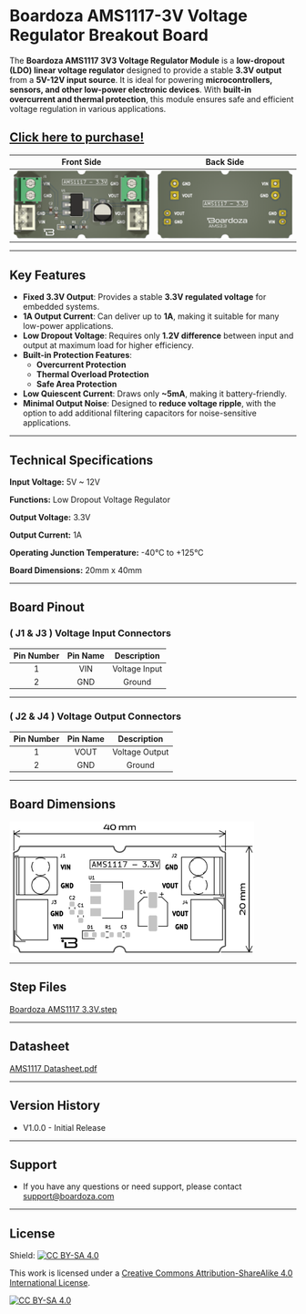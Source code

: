 # Boardoza AMS1117-3V Voltage Regulator Breakout Board

The **Boardoza AMS1117 3V3 Voltage Regulator Module** is a **low-dropout (LDO) linear voltage regulator** designed to provide a stable **3.3V output** from a **5V-12V input source**. It is ideal for powering **microcontrollers, sensors, and other low-power electronic devices**. With **built-in overcurrent and thermal protection**, this module ensures safe and efficient voltage regulation in various applications.

## [Click here to purchase!](https://www.ozdisan.com/maker-ve-iot-urunleri/boardoza/boardoza-modulleri/AMS1117-3-BREAKOUT-BOARD/1065557)

| Front Side | Back Side |
| :---: | :---: |
| ![AMS1117-3 Front](./assets/AMS1117-3%20Front.png)| ![AMS1117-3 Back](./assets/AMS1117-3V%20Back.png)|

---

## Key Features

- **Fixed 3.3V Output**: Provides a stable **3.3V regulated voltage** for embedded systems.
- **1A Output Current**: Can deliver up to **1A**, making it suitable for many low-power applications.
- **Low Dropout Voltage**: Requires only **1.2V difference** between input and output at maximum load for higher efficiency.
- **Built-in Protection Features**:
  - **Overcurrent Protection**
  - **Thermal Overload Protection**
  - **Safe Area Protection**
- **Low Quiescent Current**: Draws only **~5mA**, making it battery-friendly.
- **Minimal Output Noise**: Designed to **reduce voltage ripple**, with the option to add additional filtering capacitors for noise-sensitive applications.

---

## Technical Specifications

**Input Voltage:** 5V ~ 12V

**Functions:** Low Dropout Voltage Regulator

**Output Voltage:** 3.3V

**Output Current:** 1A

**Operating Junction Temperature:** -40°C to +125°C

**Board Dimensions:** 20mm x 40mm

---

## Board Pinout

### **( J1 & J3 ) Voltage Input Connectors**

| Pin Number | Pin Name | Description |
| :---: | :---: | :---: |
| 1 | VIN | Voltage Input |
| 2 | GND | Ground |

---

### **( J2 & J4 ) Voltage Output Connectors**

| Pin Number | Pin Name | Description |
| :---: | :---: | :---: |
| 1 | VOUT | Voltage Output |
| 2 | GND | Ground 

---

## Board Dimensions

<img src="./assets/AMS1117-3V Dimension.png" alt="AMS1117 3.3V Dimension" width="430"/>

---

## Step Files

[Boardoza AMS1117 3.3V.step](./assets/AMS1117-3%20Step.step)

---

## Datasheet

[AMS1117 Datasheet.pdf](./assets/AMS1117%20Datasheet.pdf)

---

## Version History

- V1.0.0 - Initial Release

---

## Support

- If you have any questions or need support, please contact <support@boardoza.com>

---

## License

Shield: [![CC BY-SA 4.0][cc-by-sa-shield]][cc-by-sa]

This work is licensed under a
[Creative Commons Attribution-ShareAlike 4.0 International License][cc-by-sa].

[![CC BY-SA 4.0][cc-by-sa-image]][cc-by-sa]

[cc-by-sa]: http://creativecommons.org/licenses/by-sa/4.0/
[cc-by-sa-image]: https://licensebuttons.net/l/by-sa/4.0/88x31.png
[cc-by-sa-shield]: https://img.shields.io/badge/License-CC%20BY--SA%204.0-lightgrey.svg
